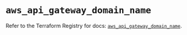 # `aws_api_gateway_domain_name`

Refer to the Terraform Registry for docs: [`aws_api_gateway_domain_name`](https://registry.terraform.io/providers/hashicorp/aws/5.31.0/docs/resources/api_gateway_domain_name).

